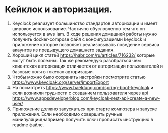 # Кейклок и авторизация. 
1. Keyclock реализует большинство стандартов авторизации и имеет широкое использование. Частично обусловленно тем что он используется в aws iam. В ходе решения домашней работы нужно получить docker-compose файл с конфигурациями keyclock и приложение которое позволяет реализовывать поведение сервиса акаунтов из предыдущего домашнего задания. 
2. Хороший цикл статей https://habr.com/ru/articles/716232/ которые могут быть полезны. Так же рекомендую разобраться чем клиентская авторизация отличается от авторизации пользователей и базовые поля в токенах авторизации.
3. Чтобы можно было сохранить настройки посмотрите статью https://www.keycloak.org/server/importExport
4. На посмотреть https://www.baeldung.com/spring-boot-keycloak и если возникли трудности с созданием пользователя через api https://www.appsdeveloperblog.com/keycloak-rest-api-create-a-new-user/
5. Приложение должно запускаться при старте композера и запуске приложения. Если необходимо совершить ручные манипуляции(например получить ключ прописать инструкцию в readme файле.
